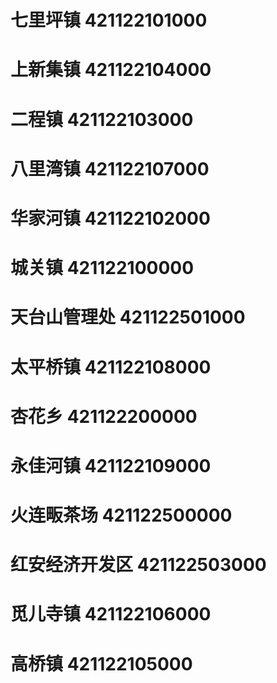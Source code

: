 # 七里坪镇 421122101000
# 上新集镇 421122104000
# 二程镇 421122103000
# 八里湾镇 421122107000
# 华家河镇 421122102000
# 城关镇 421122100000
# 天台山管理处 421122501000
# 太平桥镇 421122108000
# 杏花乡 421122200000
# 永佳河镇 421122109000
# 火连畈茶场 421122500000
# 红安经济开发区 421122503000
# 觅儿寺镇 421122106000
# 高桥镇 421122105000
